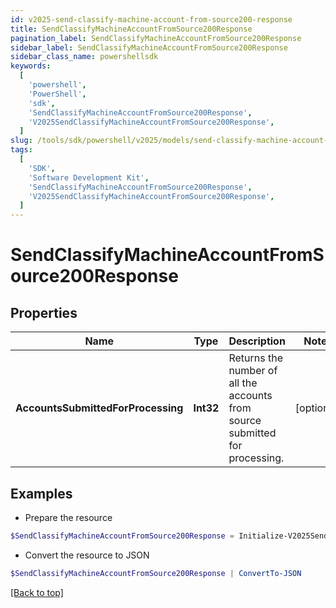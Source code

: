 ```yaml
---
id: v2025-send-classify-machine-account-from-source200-response
title: SendClassifyMachineAccountFromSource200Response
pagination_label: SendClassifyMachineAccountFromSource200Response
sidebar_label: SendClassifyMachineAccountFromSource200Response
sidebar_class_name: powershellsdk
keywords:
  [
    'powershell',
    'PowerShell',
    'sdk',
    'SendClassifyMachineAccountFromSource200Response',
    'V2025SendClassifyMachineAccountFromSource200Response',
  ]
slug: /tools/sdk/powershell/v2025/models/send-classify-machine-account-from-source200-response
tags:
  [
    'SDK',
    'Software Development Kit',
    'SendClassifyMachineAccountFromSource200Response',
    'V2025SendClassifyMachineAccountFromSource200Response',
  ]
---
```


# SendClassifyMachineAccountFromSource200Response

## Properties

| Name | Type | Description | Notes |
| --- | --- | --- | --- |
| **AccountsSubmittedForProcessing** | **Int32** | Returns the number of all the accounts from source submitted for processing. | [optional] |

## Examples

- Prepare the resource

```powershell
$SendClassifyMachineAccountFromSource200Response = Initialize-V2025SendClassifyMachineAccountFromSource200Response  -AccountsSubmittedForProcessing 100
```

- Convert the resource to JSON

```powershell
$SendClassifyMachineAccountFromSource200Response | ConvertTo-JSON
```

[[Back to top]](#)
